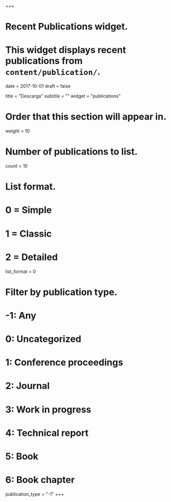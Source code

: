+++
# Recent Publications widget.
# This widget displays recent publications from `content/publication/`.

date = 2017-10-01
draft = false

title = "Descarga"
subtitle = ""
widget = "publications"

# Order that this section will appear in.
weight = 10

# Number of publications to list.
count = 10

# List format.
#   0 = Simple
#   1 = Classic
#   2 = Detailed
list_format = 0

# Filter by publication type.
# -1: Any
#  0: Uncategorized
#  1: Conference proceedings
#  2: Journal
#  3: Work in progress
#  4: Technical report
#  5: Book
#  6: Book chapter
publication_type = "-1"
+++

